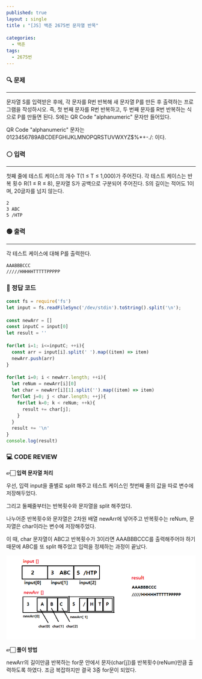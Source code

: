 ```yaml
---
published: true
layout : single
title : "[JS] 백준 2675번 문자열 반목"

categories:
  - 백준
tags:
  - 2675번
---
```


### 🔍 문제
----
문자열 S를 입력받은 후에, 각 문자를 R번 반복해 새 문자열 P를 만든 후 출력하는 프로그램을 작성하시오. 즉, 첫 번째 문자를 R번 반복하고, 두 번째 문자를 R번 반복하는 식으로 P를 만들면 된다. S에는 QR Code "alphanumeric" 문자만 들어있다.

QR Code "alphanumeric" 문자는 0123456789ABCDEFGHIJKLMNOPQRSTUVWXYZ\$%*+-./: 이다.

### ⚪ 입력
----
첫째 줄에 테스트 케이스의 개수 T(1 ≤ T ≤ 1,000)가 주어진다. 각 테스트 케이스는 반복 횟수 R(1 ≤ R ≤ 8), 문자열 S가 공백으로 구분되어 주어진다. S의 길이는 적어도 1이며, 20글자를 넘지 않는다. 
```
2
3 ABC
5 /HTP
```
### 🟢 출력
----
각 테스트 케이스에 대해 P를 출력한다.
```
AAABBBCCC
/////HHHHHTTTTTPPPPP
```
### 📝 정답 코드

```javascript
const fs = require('fs')
let input = fs.readFileSync('/dev/stdin').toString().split('\n');

const newArr = []
const inputC = input[0]
let result = ''

for(let i=1; i<=inputC; ++i){
  const arr = input[i].split(' ').map((item) => item)
  newArr.push(arr)
}

for(let i=0; i < newArr.length; ++i){
  let reNum = newArr[i][0]
  let char = newArr[i][1].split('').map((item) => item)
  for(let j=0; j < char.length; ++j){
    for(let k=0; k < reNum; ++k){
      result += char[j];
    }
  }
  result += '\n'
} 
console.log(result)

```

### 💻 CODE REVIEW 

**👉🏻 입력 문자열 처리**

우선, 입력 input을 줄별로 split 해주고 테스트 케이스인 첫번째 줄의 값을 따로 변수에 저장해두었다.

그리고 둘째줄부터는 반복횟수와 문자열을 split 해주었다.

나누어준 반복횟수와 문자열은 2차원 배열 newArr에 넣어주고 반복횟수는 reNum, 문자열은 char이라는 변수에 저장해주었다. 

이 때, char 문자열이 ABC고 반복횟수가 3이라면 AAABBBCCC를 출력해주어야 하기 때문에 ABC를 또 split 해주었고 입력을 정제하는 과정이 끝났다. 

![문자열반복](../assets/images/1157.png)

**👉🏻 풀이 방법**

newArr의 길이만큼 반복하는 for문 안에서 문자(char[j])를 반복횟수(reNum)만큼  출력하도록 하였다. 조금 복잡하지만 결국 3중 for문이 되었다.